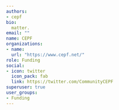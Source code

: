 ```yaml
---
authors:
- cepf
bio: 
  matter.
email: ""
name: CEPF
organizations:
- name: 
  url: "https://www.cepf.net/"
role: Funding
social:
- icon: twitter
  icon_pack: fab
  link: https://twitter.com/CommunityCEPF
superuser: true
user_groups:
- Funding
---
```


